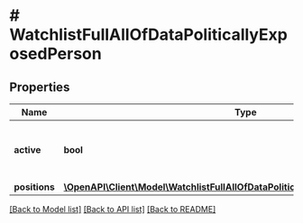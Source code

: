 # # WatchlistFullAllOfDataPoliticallyExposedPerson

## Properties

Name | Type | Description | Notes
------------ | ------------- | ------------- | -------------
**active** | **bool** | Whether the person is currently politically exposed |
**positions** | [**\OpenAPI\Client\Model\WatchlistFullAllOfDataPoliticallyExposedPersonPositions[]**](WatchlistFullAllOfDataPoliticallyExposedPersonPositions.md) |  |

[[Back to Model list]](../../README.md#models) [[Back to API list]](../../README.md#endpoints) [[Back to README]](../../README.md)
